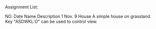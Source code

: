 Assignment List:

NO.     Date        Name        Description
1       Nov. 9      House       A simple house on grassland. Key "ASDWKL:O" can be used to control view.
